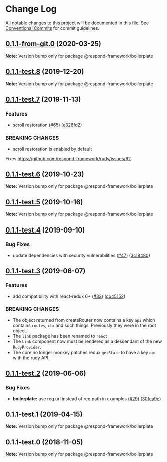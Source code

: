 # Change Log

All notable changes to this project will be documented in this file.
See [Conventional Commits](https://conventionalcommits.org) for commit guidelines.

## [0.1.1-from-git.0](https://github.com/hedgepigdaniel/rudy/compare/@respond-framework/boilerplate@0.1.1-test.8...@respond-framework/boilerplate@0.1.1-from-git.0) (2020-03-25)

**Note:** Version bump only for package @respond-framework/boilerplate





## [0.1.1-test.8](https://github.com/hedgepigdaniel/rudy/compare/@respond-framework/boilerplate@0.1.1-test.7...@respond-framework/boilerplate@0.1.1-test.8) (2019-12-20)

**Note:** Version bump only for package @respond-framework/boilerplate





## [0.1.1-test.7](https://github.com/hedgepigdaniel/rudy/compare/@respond-framework/boilerplate@0.1.1-test.6...@respond-framework/boilerplate@0.1.1-test.7) (2019-11-13)


### Features

* scroll restoration ([#65](https://github.com/hedgepigdaniel/rudy/issues/65)) ([e326fd2](https://github.com/hedgepigdaniel/rudy/commit/e326fd2))


### BREAKING CHANGES

* scroll restoration is enabled by default

Fixes https://github.com/respond-framework/rudy/issues/62





## [0.1.1-test.6](https://github.com/hedgepigdaniel/rudy/compare/@respond-framework/boilerplate@0.1.1-test.5...@respond-framework/boilerplate@0.1.1-test.6) (2019-10-23)

**Note:** Version bump only for package @respond-framework/boilerplate





## [0.1.1-test.5](https://github.com/hedgepigdaniel/rudy/compare/@respond-framework/boilerplate@0.1.1-test.4...@respond-framework/boilerplate@0.1.1-test.5) (2019-10-16)

**Note:** Version bump only for package @respond-framework/boilerplate





## [0.1.1-test.4](https://github.com/respond-framework/rudy/compare/@respond-framework/boilerplate@0.1.1-test.3...@respond-framework/boilerplate@0.1.1-test.4) (2019-09-10)


### Bug Fixes

* update dependencies with security vulnerabilities ([#47](https://github.com/respond-framework/rudy/issues/47)) ([3c18480](https://github.com/respond-framework/rudy/commit/3c18480))





## [0.1.1-test.3](https://github.com/respond-framework/rudy/compare/@respond-framework/boilerplate@0.1.1-test.2...@respond-framework/boilerplate@0.1.1-test.3) (2019-06-07)


### Features

* add compatibility with react-redux 6+ ([#33](https://github.com/respond-framework/rudy/issues/33)) ([cb45152](https://github.com/respond-framework/rudy/commit/cb45152))


### BREAKING CHANGES

* The object returned from createRouter now contains a key `api` which contains `routes`, `ctx` and such things. Previously they were in the root object.
* The `link` package has been renamed to `react`.
* The `Link` component now must be rendered as a descendant of the new `RudyProvider`.
* The core no longer monkey patches redux `getState` to have a key `api` with the rudy API.





## [0.1.1-test.2](https://github.com/respond-framework/rudy/compare/@respond-framework/boilerplate@0.1.1-test.1...@respond-framework/boilerplate@0.1.1-test.2) (2019-06-06)


### Bug Fixes

* **boilerplate:** use req.url instead of req.path in examples ([#29](https://github.com/respond-framework/rudy/issues/29)) ([30fea9e](https://github.com/respond-framework/rudy/commit/30fea9e))





## 0.1.1-test.1 (2019-04-15)

**Note:** Version bump only for package @respond-framework/boilerplate





## 0.1.1-test.0 (2018-11-05)

**Note:** Version bump only for package @respond-framework/boilerplate
